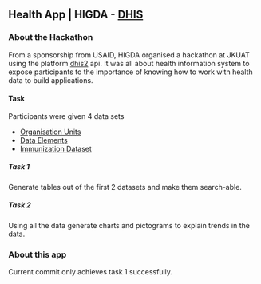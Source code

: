 ## Health App | HIGDA - [DHIS](https://dhis2.org)

### About the Hackathon
From a sponsorship from USAID, HIGDA organised a hackathon at JKUAT using the platform [dhis2](https://dhis2.org) api.
It was all about health information system to expose participants to the importance of knowing how to work with health data to build applications.

#### Task
Participants were given 4 data sets
  * [Organisation Units](https://play.dhis2.org/release1/api/organisationUnits.json?paging=false)
  * [Data Elements](https://play.dhis2.org/release1/api/dataElements.json?paging=false)
  * [Immunization Dataset](https://play.dhis2.org/release1/api/25/analytics.json?dimension=dx:YtbsuPPo010;l6byfWFUGaP;s46m5MS0hxu&dimension=pe:LAST_12_MONTHS&filter=ou:ImspTQPwCqd&displayProperty=NAME&skipMeta=true)

##### Task 1
Generate tables out of the first 2 datasets and make them search-able.

##### Task 2
Using all the data generate charts and pictograms to explain trends in the data.

### About this app
Current commit only achieves task 1 successfully.

